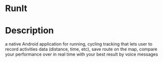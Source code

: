 # RunIt

# Description

a native Android application for running, cycling tracking that lets user to record activities data (distance, time, etc),
 save route on the map, compare your performance over in real time with your best result by voice messages
